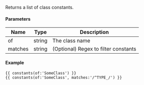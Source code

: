Returns a list of class constants.

#### Parameters

| Name | Type | Description
| ---- | ---- | -----------
| of | string | The class name
| matches | string | (Optional) Regex to filter constants

#### Example

```
{{ constants(of:'SomeClass') }}
{{ constants(of:'SomeClass', matches:'/^TYPE_/') }}
```